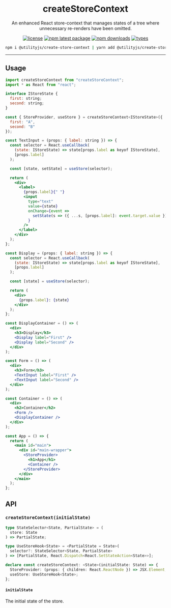 <div align="center">
  <h1 align="center">
    createStoreContext
  </h1>
</div>

<div align="center">

An enhanced React store-context that manages states of a tree where unnecessary re-renders have been omitted.

[![license](https://img.shields.io/github/license/mimshins/utilityjs?color=212121&style=for-the-badge)](https://github.com/mimshins/utilityjs/blob/main/LICENSE)
[![npm latest package](https://img.shields.io/npm/v/@utilityjs/create-store-context?color=212121&style=for-the-badge)](https://www.npmjs.com/package/@utilityjs/create-store-context)
[![npm downloads](https://img.shields.io/npm/dm/@utilityjs/create-store-context?color=212121&style=for-the-badge)](https://www.npmjs.com/package/@utilityjs/create-store-context)
[![types](https://img.shields.io/npm/types/@utilityjs/create-store-context?color=212121&style=for-the-badge)](https://www.npmjs.com/package/@utilityjs/create-store-context)

```bash
npm i @utilityjs/create-store-context | yarn add @utilityjs/create-store-context
```

</div>

<hr>

## Usage

```jsx
import createStoreContext from "createStoreContext";
import * as React from "react";

interface IStoreState {
  first: string;
  second: string;
}

const { StoreProvider, useStore } = createStoreContext<IStoreState>({
  first: "A",
  second: "B"
});

const TextInput = (props: { label: string }) => {
  const selector = React.useCallback(
    (state: IStoreState) => state[props.label as keyof IStoreState],
    [props.label]
  );

  const [state, setState] = useStore(selector);

  return (
    <div>
      <label>
        {props.label}{" "}
        <input
          type="text"
          value={state}
          onChange={event =>
            setState(s => ({ ...s, [props.label]: event.target.value }))
          }
        />
      </label>
    </div>
  );
};

const Display = (props: { label: string }) => {
  const selector = React.useCallback(
    (state: IStoreState) => state[props.label as keyof IStoreState],
    [props.label]
  );

  const [state] = useStore(selector);

  return (
    <div>
      {props.label}: {state}
    </div>
  );
};

const DisplayContainer = () => (
  <div>
    <h3>Display</h3>
    <Display label="First" />
    <Display label="Second" />
  </div>
);

const Form = () => (
  <div>
    <h3>Form</h3>
    <TextInput label="First" />
    <TextInput label="Second" />
  </div>
);

const Container = () => (
  <div>
    <h2>Container</h2>
    <Form />
    <DisplayContainer />
  </div>
);

const App = () => {
  return (
    <main id="main">
      <div id="main-wrapper">
        <StoreProvider>
          <h1>App</h1>
          <Container />
        </StoreProvider>
      </div>
    </main>
  );
};
```

## API

### `createStoreContext(initialState)`

```ts
type StateSelector<State, PartialState> = (
  store: State
) => PartialState;

type UseStoreHook<State> = <PartialState = State>(
  selector?: StateSelector<State, PartialState>
) => [PartialState, React.Dispatch<React.SetStateAction<State>>];

declare const createStoreContext: <State>(initialState: State) => {
  StoreProvider: (props: { children: React.ReactNode }) => JSX.Element;
  useStore: UseStoreHook<State>;
};
```

#### `initialState`

The initial state of the store.
